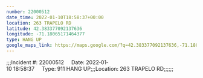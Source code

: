 ```yaml
---
number: 22000512
date_time: 2022-01-10T18:58:37+00:00
location: 263 TRAPELO RD
latitude: 42.383377092137636
longitude: -71.18065171464377
type: HANG UP
google_maps_link: https://maps.google.com/?q=42.383377092137636,-71.18065171464377
---
```


;;;Incident #: 22000512     Date: 2022‐01‐10 18:58:37     Type: 911 HANG UP;;;Location: 263 TRAPELO RD;;;;;;
